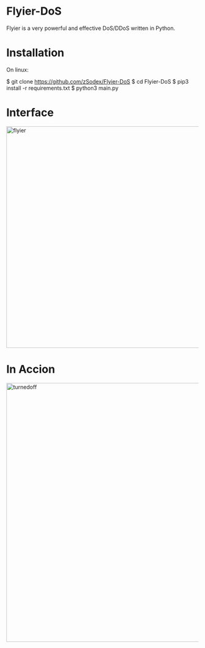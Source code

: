 # Flyier-DoS
Flyier is a very powerful and effective DoS/DDoS written in Python. 


# Installation

On linux:

$ git clone https://github.com/zSodex/Flyier-DoS
$ cd Flyier-DoS
$ pip3 install -r requirements.txt
$ python3 main.py 

# Interface 
<img width="581" alt="flyier" src="https://user-images.githubusercontent.com/109610184/230609652-75421bb2-903d-4ac4-b13f-ad315c065c14.png">

# In Accion

<img width="679" alt="turnedoff" src="https://user-images.githubusercontent.com/109610184/230609697-d764eef3-613f-44be-b7fe-1b70d5baac13.png">
